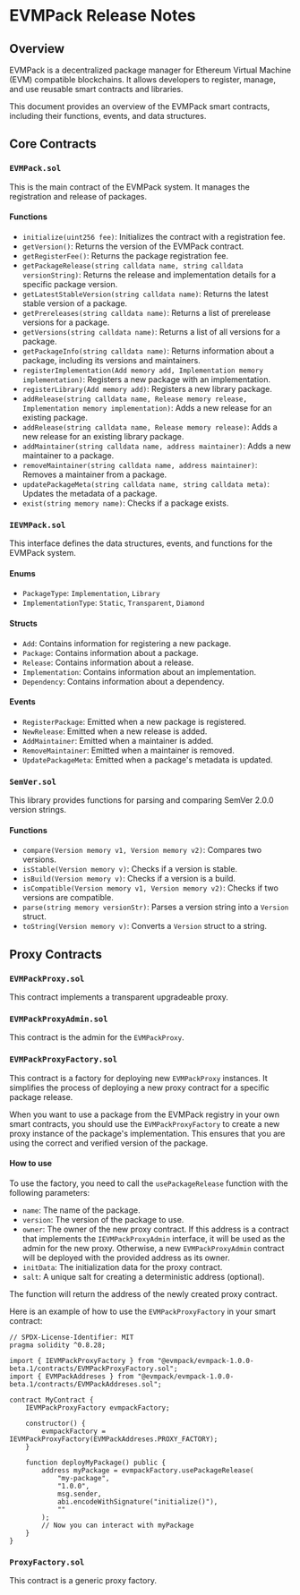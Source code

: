 # EVMPack Release Notes

## Overview

EVMPack is a decentralized package manager for Ethereum Virtual Machine (EVM) compatible blockchains. It allows developers to register, manage, and use reusable smart contracts and libraries.

This document provides an overview of the EVMPack smart contracts, including their functions, events, and data structures.

## Core Contracts

### `EVMPack.sol`

This is the main contract of the EVMPack system. It manages the registration and release of packages.

#### Functions

- `initialize(uint256 fee)`: Initializes the contract with a registration fee.
- `getVersion()`: Returns the version of the EVMPack contract.
- `getRegisterFee()`: Returns the package registration fee.
- `getPackageRelease(string calldata name, string calldata versionString)`: Returns the release and implementation details for a specific package version.
- `getLatestStableVersion(string calldata name)`: Returns the latest stable version of a package.
- `getPrereleases(string calldata name)`: Returns a list of prerelease versions for a package.
- `getVersions(string calldata name)`: Returns a list of all versions for a package.
- `getPackageInfo(string calldata name)`: Returns information about a package, including its versions and maintainers.
- `registerImplementation(Add memory add, Implementation memory implementation)`: Registers a new package with an implementation.
- `registerLibrary(Add memory add)`: Registers a new library package.
- `addRelease(string calldata name, Release memory release, Implementation memory implementation)`: Adds a new release for an existing package.
- `addRelease(string calldata name, Release memory release)`: Adds a new release for an existing library package.
- `addMaintainer(string calldata name, address maintainer)`: Adds a new maintainer to a package.
- `removeMaintainer(string calldata name, address maintainer)`: Removes a maintainer from a package.
- `updatePackageMeta(string calldata name, string calldata meta)`: Updates the metadata of a package.
- `exist(string memory name)`: Checks if a package exists.

### `IEVMPack.sol`

This interface defines the data structures, events, and functions for the EVMPack system.

#### Enums

- `PackageType`: `Implementation`, `Library`
- `ImplementationType`: `Static`, `Transparent`, `Diamond`

#### Structs

- `Add`: Contains information for registering a new package.
- `Package`: Contains information about a package.
- `Release`: Contains information about a release.
- `Implementation`: Contains information about an implementation.
- `Dependency`: Contains information about a dependency.

#### Events

- `RegisterPackage`: Emitted when a new package is registered.
- `NewRelease`: Emitted when a new release is added.
- `AddMaintainer`: Emitted when a maintainer is added.
- `RemoveMaintainer`: Emitted when a maintainer is removed.
- `UpdatePackageMeta`: Emitted when a package's metadata is updated.

### `SemVer.sol`

This library provides functions for parsing and comparing SemVer 2.0.0 version strings.

#### Functions

- `compare(Version memory v1, Version memory v2)`: Compares two versions.
- `isStable(Version memory v)`: Checks if a version is stable.
- `isBuild(Version memory v)`: Checks if a version is a build.
- `isCompatible(Version memory v1, Version memory v2)`: Checks if two versions are compatible.
- `parse(string memory versionStr)`: Parses a version string into a `Version` struct.
- `toString(Version memory v)`: Converts a `Version` struct to a string.

## Proxy Contracts

### `EVMPackProxy.sol`

This contract implements a transparent upgradeable proxy.

### `EVMPackProxyAdmin.sol`

This contract is the admin for the `EVMPackProxy`.

### `EVMPackProxyFactory.sol`

This contract is a factory for deploying new `EVMPackProxy` instances. It simplifies the process of deploying a new proxy contract for a specific package release.

When you want to use a package from the EVMPack registry in your own smart contracts, you should use the `EVMPackProxyFactory` to create a new proxy instance of the package's implementation. This ensures that you are using the correct and verified version of the package.

#### How to use

To use the factory, you need to call the `usePackageRelease` function with the following parameters:

- `name`: The name of the package.
- `version`: The version of the package to use.
- `owner`: The owner of the new proxy contract. If this address is a contract that implements the `IEVMPackProxyAdmin` interface, it will be used as the admin for the new proxy. Otherwise, a new `EVMPackProxyAdmin` contract will be deployed with the provided address as its owner.
- `initData`: The initialization data for the proxy contract.
- `salt`: A unique salt for creating a deterministic address (optional).

The function will return the address of the newly created proxy contract.

Here is an example of how to use the `EVMPackProxyFactory` in your smart contract:

```solidity
// SPDX-License-Identifier: MIT
pragma solidity ^0.8.28;

import { IEVMPackProxyFactory } from "@evmpack/evmpack-1.0.0-beta.1/contracts/EVMPackProxyFactory.sol";
import { EVMPackAddreses } from "@evmpack/evmpack-1.0.0-beta.1/contracts/EVMPackAddreses.sol";

contract MyContract {
    IEVMPackProxyFactory evmpackFactory;

    constructor() {
        evmpackFactory = IEVMPackProxyFactory(EVMPackAddreses.PROXY_FACTORY);
    }

    function deployMyPackage() public {
        address myPackage = evmpackFactory.usePackageRelease(
            "my-package",
            "1.0.0",
            msg.sender,
            abi.encodeWithSignature("initialize()"),
            ""
        );
        // Now you can interact with myPackage
    }
}
```

### `ProxyFactory.sol`

This contract is a generic proxy factory.
